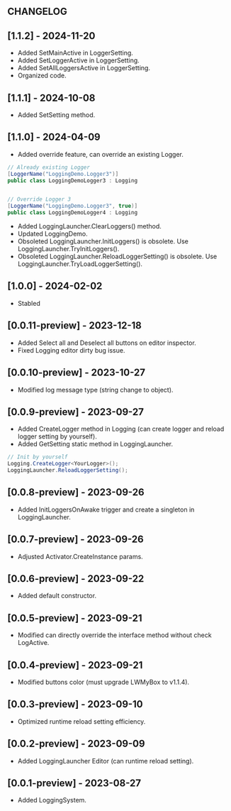 ## CHANGELOG

## [1.1.2] - 2024-11-20
- Added SetMainActive in LoggerSetting.
- Added SetLoggerActive in LoggerSetting.
- Added SetAllLoggersActive in LoggerSetting.
- Organized code.

## [1.1.1] - 2024-10-08
- Added SetSetting method.

## [1.1.0] - 2024-04-09
- Added override feature, can override an existing Logger.
```C#
// Already existing Logger
[LoggerName("LoggingDemo.Logger3")]
public class LoggingDemoLogger3 : Logging


// Override Logger 3
[LoggerName("LoggingDemo.Logger3", true)]
public class LoggingDemoLogger4 : Logging
```
- Added LoggingLauncher.ClearLoggers() method.
- Updated LoggingDemo.
- Obsoleted LoggingLauncher.InitLoggers() is obsolete. Use LoggingLauncher.TryInitLoggers().
- Obsoleted LoggingLauncher.ReloadLoggerSetting() is obsolete. Use LoggingLauncher.TryLoadLoggerSetting().

## [1.0.0] - 2024-02-02
- Stabled

## [0.0.11-preview] - 2023-12-18
- Added Select all and Deselect all buttons on editor inspector.
- Fixed Logging editor dirty bug issue.

## [0.0.10-preview] - 2023-10-27
- Modified log message type (string change to object).

## [0.0.9-preview] - 2023-09-27
- Added CreateLogger<TLogging> method in Logging (can create logger and reload logger setting by yourself).
- Added GetSetting static method in LoggingLauncher.
```C#
// Init by yourself
Logging.CreateLogger<YourLogger>();
LoggingLauncher.ReloadLoggerSetting();
```

## [0.0.8-preview] - 2023-09-26
- Added InitLoggersOnAwake trigger and create a singleton in LoggingLauncher.

## [0.0.7-preview] - 2023-09-26
- Adjusted Activator.CreateInstance params.

## [0.0.6-preview] - 2023-09-22
- Added default constructor.

## [0.0.5-preview] - 2023-09-21
- Modified can directly override the interface method without check LogActive.

## [0.0.4-preview] - 2023-09-21
- Modified buttons color (must upgrade LWMyBox to v1.1.4).

## [0.0.3-preview] - 2023-09-10
- Optimized runtime reload setting efficiency.

## [0.0.2-preview] - 2023-09-09
- Added LoggingLauncher Editor (can runtime reload setting).

## [0.0.1-preview] - 2023-08-27
- Added LoggingSystem.